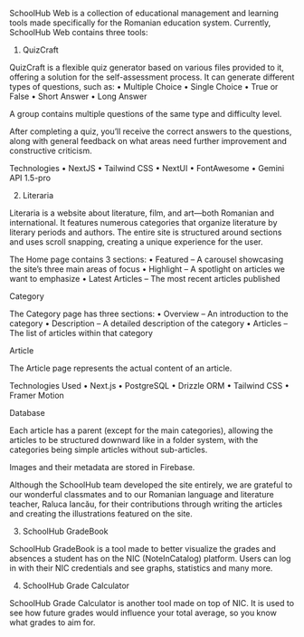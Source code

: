 SchoolHub Web is a collection of educational management and learning tools made specifically for the Romanian education system.
Currently, SchoolHub Web contains three tools:

1. QuizCraft

QuizCraft is a flexible quiz generator based on various files provided to it, offering a solution for the self-assessment process. It can generate different types of questions, such as:
	•	Multiple Choice
	•	Single Choice
	•	True or False
	•	Short Answer
	•	Long Answer

A group contains multiple questions of the same type and difficulty level.

After completing a quiz, you’ll receive the correct answers to the questions, along with general feedback on what areas need further improvement and constructive criticism.

Technologies
	•	NextJS
	•	Tailwind CSS
	•	NextUI
	•	FontAwesome
	•	Gemini API 1.5-pro


2. Literaria

Literaria is a website about literature, film, and art—both Romanian and international. It features numerous categories that organize literature by literary periods and authors. The entire site is structured around sections and uses scroll snapping, creating a unique experience for the user.

The Home page contains 3 sections:
	•	Featured – A carousel showcasing the site’s three main areas of focus
	•	Highlight – A spotlight on articles we want to emphasize
	•	Latest Articles – The most recent articles published

Category

The Category page has three sections:
	•	Overview – An introduction to the category
	•	Description – A detailed description of the category
	•	Articles – The list of articles within that category

Article

The Article page represents the actual content of an article.

Technologies Used
	•	Next.js
	•	PostgreSQL
	•	Drizzle ORM
	•	Tailwind CSS
	•	Framer Motion

Database

Each article has a parent (except for the main categories), allowing the articles to be structured downward like in a folder system, with the categories being simple articles without sub-articles.

Images and their metadata are stored in Firebase.

Although the SchoolHub team developed the site entirely, we are grateful to our wonderful classmates and to our Romanian language and literature teacher, Raluca Iancău, for their contributions through writing the articles and creating the illustrations featured on the site.


3. SchoolHub GradeBook

SchoolHub GradeBook is a tool made to better visualize the grades and absences a student has on the NIC (NoteInCatalog) platform. Users can log in with their NIC credentials and see graphs, statistics and many more.

4. SchoolHub Grade Calculator

SchoolHub Grade Calculator is another tool made on top of NIC. It is used to see how future grades would influence your total average, so you know what grades to aim for.
